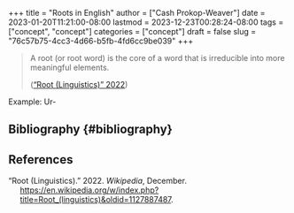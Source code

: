 +++
title = "Roots in English"
author = ["Cash Prokop-Weaver"]
date = 2023-01-20T11:21:00-08:00
lastmod = 2023-12-23T00:28:24-08:00
tags = ["concept", "concept"]
categories = ["concept"]
draft = false
slug = "76c57b75-4cc3-4d66-b5fb-4fd6cc9be039"
+++

> A root (or root word) is the core of a word that is irreducible into more meaningful elements.
>
> (<a href="#citeproc_bib_item_1">“Root (Linguistics)” 2022</a>)

Example: Ur-


## Bibliography {#bibliography}

## References

<style>.csl-entry{text-indent: -1.5em; margin-left: 1.5em;}</style><div class="csl-bib-body">
  <div class="csl-entry"><a id="citeproc_bib_item_1"></a>“Root (Linguistics).” 2022. <i>Wikipedia</i>, December. <a href="https://en.wikipedia.org/w/index.php?title=Root_(linguistics)&oldid=1127887487">https://en.wikipedia.org/w/index.php?title=Root_(linguistics)&#38;oldid=1127887487</a>.</div>
</div>

